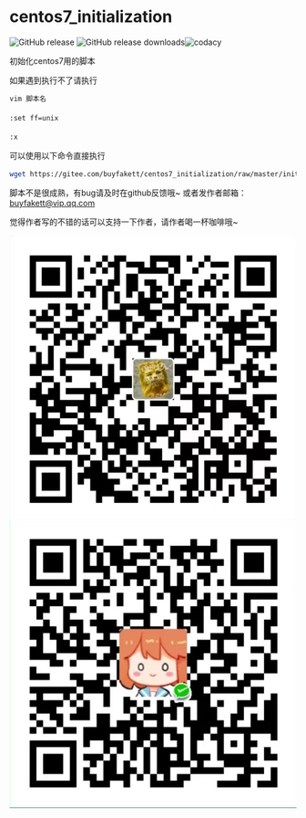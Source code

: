 #  centos7_initialization

![GitHub release](https://img.shields.io/github/release/buyfakett/centos7_initialization.svg?logo=github&style=flat-square) ![GitHub release downloads](https://img.shields.io/github/downloads/buyfakett/centos7_initialization/total?logo=github)![codacy](https://img.shields.io/badge/codacy-S-/total?logo=github)

初始化centos7用的脚本

如果遇到执行不了请执行 

```bash
vim 脚本名

:set ff=unix

:x
```
可以使用以下命令直接执行
```bash
wget https://gitee.com/buyfakett/centos7_initialization/raw/master/initialization.sh && bash initialization.sh
```

脚本不是很成熟，有bug请及时在github反馈哦~ 或者发作者邮箱：buyfakett@vip.qq.com

觉得作者写的不错的话可以支持一下作者，请作者喝一杯咖啡哦~

![](./pay_img/ali.webp)![](./pay_img/wechat.webp)

